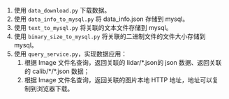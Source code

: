 1. 使用 `data_download.py` 下载数据。
2. 使用 `data_info_to_mysql.py` 将 data_info.json 存储到 mysql。
3. 使用 `text_to_mysql.py` 将关联的文本文件存储到 mysql。
4. 使用 `binary_size_to_mysql.py` 将关联的二进制文件的文件大小存储到 mysql。
5. 使用 `query_service.py`，实现数据应用：
   1. 根据 Image 文件名查询，返回关联的 lidar/\*.json的 json 数据、返回关联的 calib/\*/\*.json 数据；
   2. 根据 Image 文件名查询，返回关联的图片本地 HTTP 地址，地址可以复制到浏览器下载。